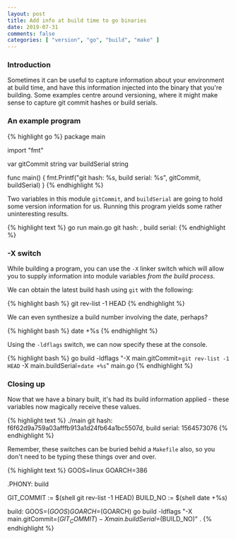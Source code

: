 ```yaml
---
layout: post
title: Add info at build time to go binaries
date: 2019-07-31
comments: false
categories: [ "version", "go", "build", "make" ]
---
```


### Introduction

Sometimes it can be useful to capture information about your environment at build time, and have this information injected into the binary that you're building. Some examples centre around versioning, where it might make sense to capture git commit hashes or build serials.

### An example program

{% highlight go %}
package main

import "fmt"

var gitCommit string
var buildSerial string

func main() {
  fmt.Printf("git hash: %s, build serial: %s", gitCommit, buildSerial)
}
{% endhighlight %}

Two variables in this module `gitCommit`, and `buildSerial` are going to hold some version information for us. Running this program yields some rather uninteresting results.

{% highlight text %}
go run main.go
git hash: , build serial: 
{% endhighlight %}

### -X switch

While building a program, you can use the `-X` linker switch which will allow you to supply information into module variables _from the build process_. 

We can obtain the latest build hash using `git` with the following:

{% highlight bash %}
git rev-list -1 HEAD
{% endhighlight %}

We can even synthesize a build number involving the date, perhaps?

{% highlight bash %}
date +%s
{% endhighlight %}

Using the `-ldflags` switch, we can now specify these at the console.

{% highlight bash %}
go build -ldflags "-X main.gitCommit=`git rev-list -1 HEAD` -X main.buildSerial=`date +%s`" main.go
{% endhighlight %}

### Closing up

Now that we have a binary built, it's had its build information applied - these variables now magically receive these values.

{% highlight text %}
./main
git hash: f6f62d9a759a03afffb913a1d24fb64a1bc5507d, build serial: 1564573076
{% endhighlight %}

Remember, these switches can be buried behid a `Makefile` also, so you don't need to be typing these things over and over.

{% highlight text %}
GOOS=linux
GOARCH=386

.PHONY: build

GIT_COMMIT := $(shell git rev-list -1 HEAD)
BUILD_NO := $(shell date +%s)

build:
  GOOS=$(GOOS) GOARCH=$(GOARCH) go build -ldflags "-X main.gitCommit=$(GIT_COMMIT) -X main.buildSerial=$(BUILD_NO)" .
{% endhighlight %}


